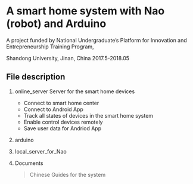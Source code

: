 # A smart home system with Nao (robot) and Arduino

A project funded by National Undergraduate’s Platform for Innovation and Entrepreneurship Training Program,

Shandong University, Jinan, China 2017.5-2018.05 

## File description

1. online_server
Server for the smart home devices
   - Connect to smart home center
   - Connect to Android App
   - Track all states of devices in the smart home system 
   - Enable control devices remotely
   - Save user data for Andriod App 

2. arduino 
3. local_server_for_Nao
4. Documents
    >Chinese Guides for the system
